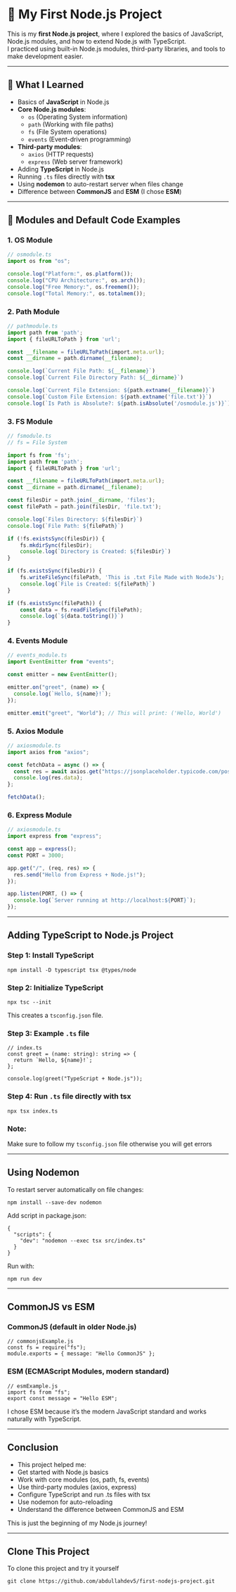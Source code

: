 # 🚀 My First Node.js Project

This is my **first Node.js project**, where I explored the basics of JavaScript, Node.js modules, and how to extend Node.js with TypeScript.  
I practiced using built-in Node.js modules, third-party libraries, and tools to make development easier.  

---

## 📘 What I Learned
- Basics of **JavaScript** in Node.js  
- **Core Node.js modules**:  
  - `os` (Operating System information)  
  - `path` (Working with file paths)  
  - `fs` (File System operations)  
  - `events` (Event-driven programming)  
- **Third-party modules**:  
  - `axios` (HTTP requests)  
  - `express` (Web server framework)  
- Adding **TypeScript** in Node.js  
- Running `.ts` files directly with **tsx**  
- Using **nodemon** to auto-restart server when files change  
- Difference between **CommonJS** and **ESM** (I chose **ESM**)  

---

## 📂 Modules and Default Code Examples

### 1. OS Module
```ts
// osmodule.ts
import os from "os";

console.log("Platform:", os.platform());
console.log("CPU Architecture:", os.arch());
console.log("Free Memory:", os.freemem());
console.log("Total Memory:", os.totalmem());

```

### 2. Path Module
```ts
// pathmodule.ts
import path from 'path';
import { fileURLToPath } from 'url';

const __filename = fileURLToPath(import.meta.url);
const __dirname = path.dirname(__filename);

console.log(`Current File Path: ${__filename}`)
console.log(`Current File Directory Path: ${__dirname}`)

console.log(`Current File Extension: ${path.extname(__filename)}`)
console.log(`Custom File Extension: ${path.extname('file.txt')}`)
console.log(`Is Path is Absolute?: ${path.isAbsolute('/osmodule.js')}`)

```

### 3. FS Module
```ts
// fsmodule.ts
// fs = File System

import fs from 'fs';
import path from 'path';
import { fileURLToPath } from 'url';

const __filename = fileURLToPath(import.meta.url);
const __dirname = path.dirname(__filename);

const filesDir = path.join(__dirname, 'files');
const filePath = path.join(filesDir, 'file.txt');

console.log(`Files Directory: ${filesDir}`)
console.log(`File Path: ${filePath}`)

if (!fs.existsSync(filesDir)) {
    fs.mkdirSync(filesDir);
    console.log(`Directory is Created: ${filesDir}`)
}

if (fs.existsSync(filesDir)) {
    fs.writeFileSync(filePath, 'This is .txt File Made with NodeJs');
    console.log(`File is Created: ${filePath}`)
}

if (fs.existsSync(filePath)) {
    const data = fs.readFileSync(filePath);
    console.log(`${data.toString()}`)
}

```

### 4. Events Module
```ts
// events_module.ts
import EventEmitter from "events";

const emitter = new EventEmitter();

emitter.on("greet", (name) => {
  console.log(`Hello, ${name}!`);
});

emitter.emit("greet", "World"); // This will print: ('Hello, World')

```

### 5. Axios Module
```ts
// axiosmodule.ts
import axios from "axios";

const fetchData = async () => {
  const res = await axios.get("https://jsonplaceholder.typicode.com/posts/1");
  console.log(res.data);
};

fetchData();

```

### 6. Express Module
```ts
// axiosmodule.ts
import express from "express";

const app = express();
const PORT = 3000;

app.get("/", (req, res) => {
  res.send("Hello from Express + Node.js!");
});

app.listen(PORT, () => {
  console.log(`Server running at http://localhost:${PORT}`);
});

```

---

## Adding TypeScript to Node.js Project

### Step 1: Install TypeScript

```
npm install -D typescript tsx @types/node
```

### Step 2: Initialize TypeScript

```
npx tsc --init
```
This creates a ```tsconfig.json``` file.

### Step 3: Example ```.ts``` file

```
// index.ts
const greet = (name: string): string => {
  return `Hello, ${name}!`;
};

console.log(greet("TypeScript + Node.js"));
```

### Step 4: Run ```.ts``` file directly with tsx

```
npx tsx index.ts
```

### Note:
Make sure to follow my ```tsconfig.json``` file otherwise you will get errors

---

## Using Nodemon
To restart server automatically on file changes:
```
npm install --save-dev nodemon
```
Add script in package.json:
```
{
  "scripts": {
    "dev": "nodemon --exec tsx src/index.ts"
  }
}
```
Run with:
```
npm run dev
```

---

## CommonJS vs ESM
### CommonJS (default in older Node.js)
```
// commonjsExample.js
const fs = require("fs");
module.exports = { message: "Hello CommonJS" };
```
### ESM (ECMAScript Modules, modern standard)
```
// esmExample.js
import fs from "fs";
export const message = "Hello ESM";
```
I chose ESM because it’s the modern JavaScript standard and works naturally with TypeScript.

---

## Conclusion

- This project helped me:
- Get started with Node.js basics
- Work with core modules (os, path, fs, events)
- Use third-party modules (axios, express)
- Configure TypeScript and run .ts files with tsx
- Use nodemon for auto-reloading
- Understand the difference between CommonJS and ESM

This is just the beginning of my Node.js journey!

---

## Clone This Project

To clone this project and try it yourself
```
git clone https://github.com/abdullahdev5/first-nodejs-project.git
```
